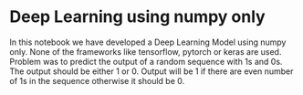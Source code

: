 # Deep Learning using numpy only
In this notebook we have developed a Deep Learning Model using numpy only. None of the frameworks like tensorflow, pytorch or keras are used. Problem was to predict the output of a random sequence with 1s and 0s. The output should be either 1 or 0. Output will be 1 if there are even number of 1s in the sequence otherwise it should be 0.
